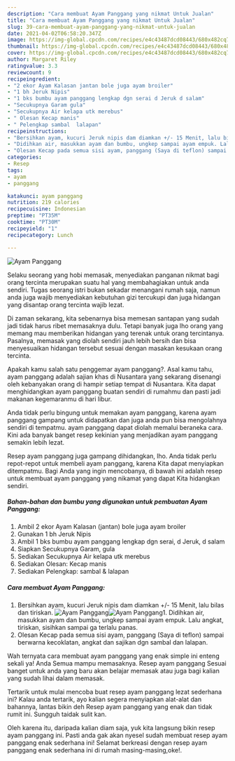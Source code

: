 ```yaml
---
description: "Cara membuat Ayam Panggang yang nikmat Untuk Jualan"
title: "Cara membuat Ayam Panggang yang nikmat Untuk Jualan"
slug: 39-cara-membuat-ayam-panggang-yang-nikmat-untuk-jualan
date: 2021-04-02T06:58:20.347Z
image: https://img-global.cpcdn.com/recipes/e4c43487dcd08443/680x482cq70/ayam-panggang-foto-resep-utama.jpg
thumbnail: https://img-global.cpcdn.com/recipes/e4c43487dcd08443/680x482cq70/ayam-panggang-foto-resep-utama.jpg
cover: https://img-global.cpcdn.com/recipes/e4c43487dcd08443/680x482cq70/ayam-panggang-foto-resep-utama.jpg
author: Margaret Riley
ratingvalue: 3.3
reviewcount: 9
recipeingredient:
- "2 ekor Ayam Kalasan jantan bole juga ayam broiler"
- "1 bh Jeruk Nipis"
- "1 bks bumbu ayam panggang lengkap dgn serai d Jeruk d salam"
- "Secukupnya Garam gula"
- "Secukupnya Air kelapa utk merebus"
- " Olesan Kecap manis"
- " Pelengkap sambal  lalapan"
recipeinstructions:
- "Bersihkan ayam, kucuri Jeruk nipis dam diamkan +/- 15 Menit, lalu bilas dan tiriskan."
- "Didihkan air, masukkan ayam dan bumbu, ungkep sampai ayam empuk. Lalu angkat, tiriskan, sisihkan sampai ga terlalu panas."
- "Olesan Kecap pada semua sisi ayam, panggang (Saya di teflon) sampai berwarna kecoklatan, angkat dan sajikan dgn sambal dan lalapan."
categories:
- Resep
tags:
- ayam
- panggang

katakunci: ayam panggang 
nutrition: 219 calories
recipecuisine: Indonesian
preptime: "PT35M"
cooktime: "PT30M"
recipeyield: "1"
recipecategory: Lunch

---
```



![Ayam Panggang](https://img-global.cpcdn.com/recipes/e4c43487dcd08443/680x482cq70/ayam-panggang-foto-resep-utama.jpg)

Selaku seorang yang hobi memasak, menyediakan panganan nikmat bagi orang tercinta merupakan suatu hal yang membahagiakan untuk anda sendiri. Tugas seorang istri bukan sekadar menangani rumah saja, namun anda juga wajib menyediakan kebutuhan gizi tercukupi dan juga hidangan yang disantap orang tercinta wajib lezat.

Di zaman  sekarang, kita sebenarnya bisa memesan santapan yang sudah jadi tidak harus ribet memasaknya dulu. Tetapi banyak juga lho orang yang memang mau memberikan hidangan yang terenak untuk orang tercintanya. Pasalnya, memasak yang diolah sendiri jauh lebih bersih dan bisa menyesuaikan hidangan tersebut sesuai dengan masakan kesukaan orang tercinta. 



Apakah kamu salah satu penggemar ayam panggang?. Asal kamu tahu, ayam panggang adalah sajian khas di Nusantara yang sekarang disenangi oleh kebanyakan orang di hampir setiap tempat di Nusantara. Kita dapat menghidangkan ayam panggang buatan sendiri di rumahmu dan pasti jadi makanan kegemaranmu di hari libur.

Anda tidak perlu bingung untuk memakan ayam panggang, karena ayam panggang gampang untuk didapatkan dan juga anda pun bisa mengolahnya sendiri di tempatmu. ayam panggang dapat diolah memalui beraneka cara. Kini ada banyak banget resep kekinian yang menjadikan ayam panggang semakin lebih lezat.

Resep ayam panggang juga gampang dihidangkan, lho. Anda tidak perlu repot-repot untuk membeli ayam panggang, karena Kita dapat menyiapkan ditempatmu. Bagi Anda yang ingin mencobanya, di bawah ini adalah resep untuk membuat ayam panggang yang nikamat yang dapat Kita hidangkan sendiri.

<!--inarticleads1-->

##### Bahan-bahan dan bumbu yang digunakan untuk pembuatan Ayam Panggang:

1. Ambil 2 ekor Ayam Kalasan (jantan) bole juga ayam broiler
1. Gunakan 1 bh Jeruk Nipis
1. Ambil 1 bks bumbu ayam panggang lengkap dgn serai, d Jeruk, d salam
1. Siapkan Secukupnya Garam, gula
1. Sediakan Secukupnya Air kelapa utk merebus
1. Sediakan  Olesan: Kecap manis
1. Sediakan  Pelengkap: sambal &amp; lalapan




<!--inarticleads2-->

##### Cara membuat Ayam Panggang:

1. Bersihkan ayam, kucuri Jeruk nipis dam diamkan +/- 15 Menit, lalu bilas dan tiriskan.
<img src="https://img-global.cpcdn.com/steps/e0acb9bf993d71ff/160x128cq70/ayam-panggang-langkah-memasak-1-foto.jpg" alt="Ayam Panggang"><img src="https://img-global.cpcdn.com/steps/37a527105ec81dfa/160x128cq70/ayam-panggang-langkah-memasak-1-foto.jpg" alt="Ayam Panggang">1. Didihkan air, masukkan ayam dan bumbu, ungkep sampai ayam empuk. Lalu angkat, tiriskan, sisihkan sampai ga terlalu panas.
1. Olesan Kecap pada semua sisi ayam, panggang (Saya di teflon) sampai berwarna kecoklatan, angkat dan sajikan dgn sambal dan lalapan.




Wah ternyata cara membuat ayam panggang yang enak simple ini enteng sekali ya! Anda Semua mampu memasaknya. Resep ayam panggang Sesuai banget untuk anda yang baru akan belajar memasak atau juga bagi kalian yang sudah lihai dalam memasak.

Tertarik untuk mulai mencoba buat resep ayam panggang lezat sederhana ini? Kalau anda tertarik, ayo kalian segera menyiapkan alat-alat dan bahannya, lantas bikin deh Resep ayam panggang yang enak dan tidak rumit ini. Sungguh taidak sulit kan. 

Oleh karena itu, daripada kalian diam saja, yuk kita langsung bikin resep ayam panggang ini. Pasti anda gak akan nyesel sudah membuat resep ayam panggang enak sederhana ini! Selamat berkreasi dengan resep ayam panggang enak sederhana ini di rumah masing-masing,oke!.

